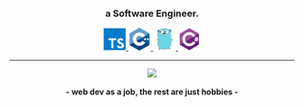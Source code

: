 
<h3 align="center">a Software Engineer.</h3>


<p align="center">
  <a href="https://expressjs.com" target="_blank" rel="noreferrer">
    <img src="https://raw.githubusercontent.com/devicons/devicon/master/icons/typescript/typescript-original.svg" alt="express" width="40" height="40"/> 
  </a>
  
  <a href="https://expressjs.com" target="_blank" rel="noreferrer">
    <img src="https://raw.githubusercontent.com/devicons/devicon/master/icons/cplusplus/cplusplus-original.svg" alt="express" width="40" height="40"/> 
  </a>
  
  <a href="https://expressjs.com" target="_blank" rel="noreferrer">
    <img src="https://raw.githubusercontent.com/devicons/devicon/master/icons/go/go-original.svg" alt="express" width="40" height="40"/> 
  </a>

  <a href="https://expressjs.com" target="_blank" rel="noreferrer">
    <img src="https://raw.githubusercontent.com/devicons/devicon/master/icons/csharp/csharp-original.svg" alt="express" width="40" height="40"/> 
  </a>
  
<!--   <p align="center"> - currently learning rust - </p> -->
</p> 

<hr/>
<p align="center">
   <img width="300" src="https://discord.c99.nl/widget/theme-4/325386201697615882.png"/>
  <br/> 
  <p align="center"><b>- web dev as a job, the rest are just hobbies -</b> </p>
</p>
<!-- <p align="center">
  <img align="left" src="https://github-readme-stats.vercel.app/api/top-langs?username=frastio10&show_icons=true&locale=en&layout=compact" alt="frastio10" />
  <img align="center" src="https://github-readme-stats.vercel.app/api?username=frastio10&show_icons=true&locale=en" width="415px" alt="frastio10" />


</p>
 -->
